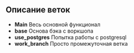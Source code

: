 ## Описание веток
- **Main** Весь основной функционал
- **base** Основа бэка с воркшопа
- **use_postgres** Попытка работы с postgresql
- **work_branch** Просто промежуточная ветка
